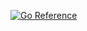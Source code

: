[![Go Reference](https://pkg.go.dev/badge/github.com/DuckySoLucky/SkyHelper-Networth-Go.svg)](https://pkg.go.dev/github.com/DuckySoLucky/SkyHelper-Networth-Go)
